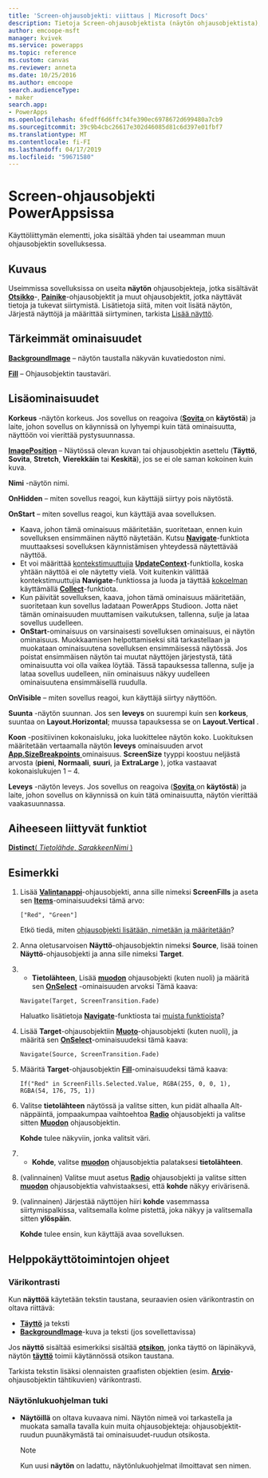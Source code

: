 ```yaml
---
title: 'Screen-ohjausobjekti: viittaus | Microsoft Docs'
description: Tietoja Screen-ohjausobjektista (näytön ohjausobjektista), kuten ominaisuudet ja esimerkkejä
author: emcoope-msft
manager: kvivek
ms.service: powerapps
ms.topic: reference
ms.custom: canvas
ms.reviewer: anneta
ms.date: 10/25/2016
ms.author: emcoope
search.audienceType:
- maker
search.app:
- PowerApps
ms.openlocfilehash: 6fedff6d6ffc34fe390ec6978672d699480a7cb9
ms.sourcegitcommit: 39c9b4cbc26617e302d46085d81c6d397e01fbf7
ms.translationtype: MT
ms.contentlocale: fi-FI
ms.lasthandoff: 04/17/2019
ms.locfileid: "59671580"
---
```

# <a name="screen-control-in-powerapps"></a>Screen-ohjausobjekti PowerAppsissa

Käyttöliittymän elementti, joka sisältää yhden tai useamman muun ohjausobjektin sovelluksessa.

## <a name="description"></a>Kuvaus

Useimmissa sovelluksissa on useita **näytön** ohjausobjekteja, jotka sisältävät **[Otsikko](control-text-box.md)**-, **[Painike](control-button.md)**-ohjausobjektit ja muut ohjausobjektit, jotka näyttävät tietoja ja tukevat siirtymistä. Lisätietoja siitä, miten voit lisätä näytön, Järjestä näyttöjä ja määrittää siirtyminen, tarkista [Lisää näyttö](../add-screen-context-variables.md).

## <a name="key-properties"></a>Tärkeimmät ominaisuudet

**[BackgroundImage](properties-visual.md)** – näytön taustalla näkyvän kuvatiedoston nimi.

**[Fill](properties-color-border.md)** – Ohjausobjektin taustaväri.

## <a name="additional-properties"></a>Lisäominaisuudet

**Korkeus** -näytön korkeus. Jos sovellus on reagoiva ([**Sovita** ](../set-aspect-ratio-portrait-landscape.md#change-screen-size-and-orientation) on **käytöstä**) ja laite, johon sovellus on käynnissä on lyhyempi kuin tätä ominaisuutta, näyttöön voi vierittää pystysuunnassa.

**[ImagePosition](properties-visual.md)** – Näytössä olevan kuvan tai ohjausobjektin asettelu (**Täyttö**, **Sovita**, **Stretch**, **Vierekkäin** tai **Keskitä**), jos se ei ole saman kokoinen kuin kuva.

**Nimi** -näytön nimi.

**OnHidden** – miten sovellus reagoi, kun käyttäjä siirtyy pois näytöstä.

**OnStart** – miten sovellus reagoi, kun käyttäjä avaa sovelluksen.

- Kaava, johon tämä ominaisuus määritetään, suoritetaan, ennen kuin sovelluksen ensimmäinen näyttö näytetään. Kutsu [**Navigate**](../functions/function-navigate.md)-funktiota muuttaaksesi sovelluksen käynnistämisen yhteydessä näytettävää näyttöä.
- Et voi määrittää [kontekstimuuttujia](../working-with-variables.md) [**UpdateContext**](../functions/function-updatecontext.md)-funktiolla, koska yhtään näyttöä ei ole näytetty vielä. Voit kuitenkin välittää kontekstimuuttujia **Navigate**-funktiossa ja luoda ja täyttää [kokoelman](../working-with-variables.md) käyttämällä [**Collect**](../functions/function-clear-collect-clearcollect.md)-funktiota.
- Kun päivität sovelluksen, kaava, johon tämä ominaisuus määritetään, suoritetaan kun sovellus ladataan PowerApps Studioon. Jotta näet tämän ominaisuuden muuttamisen vaikutuksen, tallenna, sulje ja lataa sovellus uudelleen.
- **OnStart**-ominaisuus on varsinaisesti sovelluksen ominaisuus, ei näytön ominaisuus. Muokkaamisen helpottamiseksi sitä tarkastellaan ja muokataan ominaisuutena sovelluksen ensimmäisessä näytössä. Jos poistat ensimmäisen näytön tai muutat näyttöjen järjestystä, tätä ominaisuutta voi olla vaikea löytää. Tässä tapauksessa tallenna, sulje ja lataa sovellus uudelleen, niin ominaisuus näkyy uudelleen ominaisuutena ensimmäisellä ruudulla.

**OnVisible** – miten sovellus reagoi, kun käyttäjä siirtyy näyttöön.

**Suunta** -näytön suunnan. Jos sen **leveys** on suurempi kuin sen **korkeus**, suuntaa on **Layout.Horizontal**; muussa tapauksessa se on **Layout.Vertical** .

**Koon** -positiivinen kokonaisluku, joka luokittelee näytön koko. Luokituksen määritetään vertaamalla näytön **leveys** ominaisuuden arvot [ **App.SizeBreakpoints** ](../functions/signals.md) ominaisuus. **ScreenSize** tyyppi koostuu neljästä arvosta (**pieni**, **Normaali**, **suuri**, ja **ExtraLarge** ), jotka vastaavat kokonaislukujen 1 – 4.

**Leveys** -näytön leveys. Jos sovellus on reagoiva ([**Sovita** ](../set-aspect-ratio-portrait-landscape.md#change-screen-size-and-orientation) on **käytöstä**) ja laite, johon sovellus on käynnissä on kuin tätä ominaisuutta, näytön vierittää vaakasuunnassa.

## <a name="related-functions"></a>Aiheeseen liittyvät funktiot

[**Distinct**( *Tietolähde*, *SarakkeenNimi* )](../functions/function-distinct.md)

## <a name="example"></a>Esimerkki

1. Lisää **[Valintanappi](control-radio.md)**-ohjausobjekti, anna sille nimeksi **ScreenFills** ja aseta sen **[Items](properties-core.md)**-ominaisuudeksi tämä arvo:

    `["Red", "Green"]`

    Etkö tiedä, miten [ohjausobjekti lisätään, nimetään ja määritetään](../add-configure-controls.md)?

1. Anna oletusarvoisen **Näyttö**-ohjausobjektin nimeksi **Source**, lisää toinen **Näyttö**-ohjausobjekti ja anna sille nimeksi **Target**.

1. - **Tietolähteen**, Lisää **[muodon](control-shapes-icons.md)** ohjausobjekti (kuten nuoli) ja määritä sen **[OnSelect](properties-core.md)** -ominaisuuden arvoksi Tämä kaava:

    `Navigate(Target, ScreenTransition.Fade)`

    Haluatko lisätietoja **[Navigate](../functions/function-navigate.md)**-funktiosta tai [muista funktioista](../formula-reference.md)?

1. Lisää **Target**-ohjausobjektiin **[Muoto](control-shapes-icons.md)**-ohjausobjekti (kuten nuoli), ja määritä sen **[OnSelect](properties-core.md)**-ominaisuudeksi tämä kaava:

    `Navigate(Source, ScreenTransition.Fade)`

1. Määritä **Target**-ohjausobjektin **[Fill](properties-color-border.md)**-ominaisuudeksi tämä kaava:

    `If("Red" in ScreenFills.Selected.Value, RGBA(255, 0, 0, 1), RGBA(54, 176, 75, 1))`

1. Valitse **tietolähteen** näytössä ja valitse sitten, kun pidät alhaalla Alt-näppäintä, jompaakumpaa vaihtoehtoa **[Radio](control-radio.md)** ohjausobjekti ja valitse sitten **[Muodon](control-shapes-icons.md)** ohjausobjektin.

    **Kohde** tulee näkyviin, jonka valitsit väri.

1. - **Kohde**, valitse **[muodon](control-shapes-icons.md)** ohjausobjektia palataksesi **tietolähteen**.

1. (valinnainen) Valitse muut asetus **[Radio](control-radio.md)** ohjausobjekti ja valitse sitten **[muodon](control-shapes-icons.md)** ohjausobjektia vahvistaaksesi, että **kohde**  näkyy erivärisenä.

1. (valinnainen) Järjestää näyttöjen hiiri **kohde** vasemmassa siirtymispalkissa, valitsemalla kolme pistettä, joka näkyy ja valitsemalla sitten **ylöspäin**.

    **Kohde** tulee ensin, kun käyttäjä avaa sovelluksen.

## <a name="accessibility-guidelines"></a>Helppokäyttötoimintojen ohjeet

### <a name="color-contrast"></a>Värikontrasti

Kun **näyttöä** käytetään tekstin taustana, seuraavien osien värikontrastin on oltava riittävä:

- **[Täyttö](properties-color-border.md)** ja teksti
- **[BackgroundImage](properties-visual.md)**-kuva ja teksti (jos sovellettavissa)

Jos **näyttö** sisältää esimerkiksi sisältää **[otsikon](control-text-box.md)**, jonka täyttö on läpinäkyvä, näytön **[täyttö](properties-color-border.md)** toimii käytännössä otsikon taustana.

Tarkista tekstin lisäksi olennaisten graafisten objektien (esim. **[Arvio](control-rating.md)**-ohjausobjektin tähtikuvien) värikontrasti.

### <a name="screen-reader-support"></a>Näytönlukuohjelman tuki

- **Näytöillä** on oltava kuvaava nimi. Näytön nimeä voi tarkastella ja muokata samalla tavalla kuin muita ohjausobjekteja: ohjausobjektit-ruudun puunäkymästä tai ominaisuudet-ruudun otsikosta.

    > [!NOTE]
  > Kun uusi **näytön** on ladattu, näytönlukuohjelmat ilmoittavat sen nimen.
